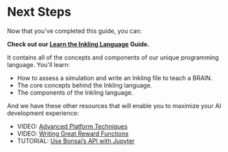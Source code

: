 # Next Steps

Now that you've completed this guide, you can:

**Check out our [Learn the Inkling Language][1] Guide.**

It contains all of the concepts and components of our unique programming language. You'll learn:

* How to assess a simulation and write an Inkling file to teach a BRAIN.
* The core concepts behind the Inkling language.
* The components of the Inkling language.

And we have these other resources that will enable you to maximize your AI development experience:

* VIDEO: [Advanced Platform Techniques][2]
* VIDEO: [Writing Great Reward Functions][3]
* TUTORIAL: [Use Bonsai’s API with Jupyter][4]

[1]: ./inkling-guide.html
[2]: https://www.youtube.com/watch?v=E_JtPzT5-dg&index=3&list=PLAktfMEMCsOY9HUZKIuGI6yqefGBuszAV
[3]: https://www.youtube.com/watch?v=0R3PnJEisqk&list=PLAktfMEMCsOY9HUZKIuGI6yqefGBuszAV&index=4
[4]: ./jupyter-api-guide.html
